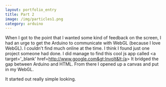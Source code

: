 ```yaml
---
layout: portfolio_entry
title: Part 2
image: /img/particles1.png
category: arduino
---
```


When I got to the point that I wanted some kind of feedback on the screen, I had an urge to get the Arduino to communicate with WebGL (because I love WebGL).  I couldn't find much online at the time. I think I found just one project someone had done.  I did manage to find this cool js app called &lt;a target='_blank' href=http://www.google.com&gt;Involt&lt;/a&gt; It bridged the gap between Arduino and HTML.  From there I opened up a canvas and put in my WebGL.

It started out really simple looking.
